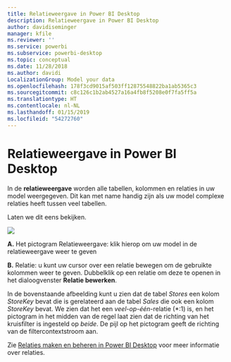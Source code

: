 ```yaml
---
title: Relatieweergave in Power BI Desktop
description: Relatieweergave in Power BI Desktop
author: davidiseminger
manager: kfile
ms.reviewer: ''
ms.service: powerbi
ms.subservice: powerbi-desktop
ms.topic: conceptual
ms.date: 11/28/2018
ms.author: davidi
LocalizationGroup: Model your data
ms.openlocfilehash: 178f3cd9015af503ff12875548822ba1ab5365c3
ms.sourcegitcommit: c8c126c1b2ab4527a16a4fb8f5208e0f7fa5ff5a
ms.translationtype: HT
ms.contentlocale: nl-NL
ms.lasthandoff: 01/15/2019
ms.locfileid: "54272760"
---
```

# <a name="relationship-view-in-power-bi-desktop"></a>Relatieweergave in Power BI Desktop
In de **relatieweergave** worden alle tabellen, kolommen en relaties in uw model weergegeven. Dit kan met name handig zijn als uw model complexe relaties heeft tussen veel tabellen.

Laten we dit eens bekijken.

![](media/desktop-relationship-view/relationshipview_fullscreen.png)

**A.**  Het pictogram Relatieweergave: klik hierop om uw model in de relatieweergave weer te geven

**B.** Relatie: u kunt uw cursor over een relatie bewegen om de gebruikte kolommen weer te geven. Dubbelklik op een relatie om deze te openen in het dialoogvenster **Relatie bewerken**. 

In de bovenstaande afbeelding kunt u zien dat de tabel *Stores* een kolom *StoreKey* bevat die is gerelateerd aan de tabel *Sales* die ook een kolom *StoreKey* bevat. We zien dat het een *veel-op-één*-relatie (\*:1) is, en het pictogram in het midden van de regel laat zien dat de richting van het kruisfilter is ingesteld op *beide*. De pijl op het pictogram geeft de richting van de filtercontextstroom aan.

Zie [Relaties maken en beheren in Power BI Desktop](desktop-create-and-manage-relationships.md) voor meer informatie over relaties.

